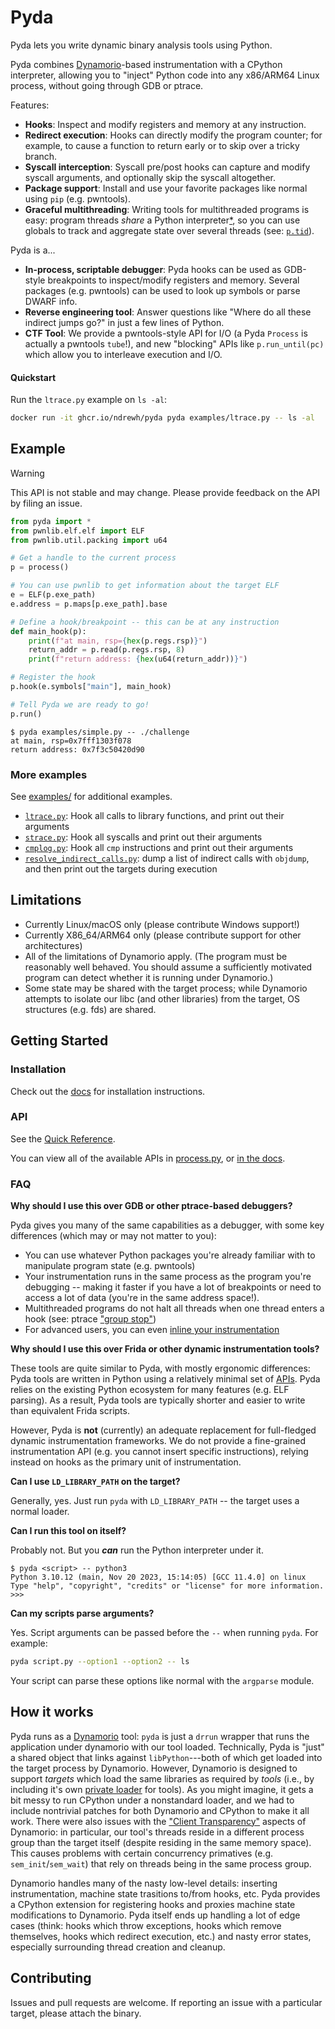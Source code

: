 Pyda
====

Pyda lets you write dynamic binary analysis tools using Python.

Pyda combines [Dynamorio](https://dynamorio.org)-based instrumentation with a CPython interpreter, allowing you to
"inject" Python code into any x86/ARM64 Linux process, without
going through GDB or ptrace.

Features:
- **Hooks**: Inspect and modify registers
and memory at any instruction.
- **Redirect execution**: Hooks can directly modify the program
counter; for example, to cause a function to return early or to
skip over a tricky branch.
- **Syscall interception**: Syscall pre/post hooks can capture and modify syscall
arguments, and optionally skip the syscall altogether.
- **Package support**: Install and use your favorite packages like
normal using `pip` (e.g. pwntools).
- **Graceful multithreading**: Writing tools for multithreaded programs is easy:
program threads *share* a Python interpreter[*](#multithreading), so you can use globals to
track and aggregate state over several threads (see: [`p.tid`](#api)).


Pyda is a...
- **In-process, scriptable debugger**: Pyda hooks can be used as GDB-style breakpoints
to inspect/modify registers and memory. Several packages (e.g. pwntools) can be used
to look up symbols or parse DWARF info.
- **Reverse engineering tool**: Answer questions like "Where do all these indirect jumps go?" in just a few lines of Python.
- **CTF Tool**: We provide a pwntools-style API for I/O (a Pyda `Process` is actually a pwntools `tube`!), and
new "blocking" APIs like `p.run_until(pc)` which allow you to interleave execution and I/O.

#### Quickstart

Run the `ltrace.py` example on `ls -al`:

```sh
docker run -it ghcr.io/ndrewh/pyda pyda examples/ltrace.py -- ls -al
```

## Example
> [!WARNING]
> This API is not stable and may change. Please provide
> feedback on the API by filing an issue.

```py
from pyda import *
from pwnlib.elf.elf import ELF
from pwnlib.util.packing import u64

# Get a handle to the current process
p = process()

# You can use pwnlib to get information about the target ELF
e = ELF(p.exe_path)
e.address = p.maps[p.exe_path].base

# Define a hook/breakpoint -- this can be at any instruction
def main_hook(p):
    print(f"at main, rsp={hex(p.regs.rsp)}")
    return_addr = p.read(p.regs.rsp, 8)
    print(f"return address: {hex(u64(return_addr))}")

# Register the hook
p.hook(e.symbols["main"], main_hook)

# Tell Pyda we are ready to go!
p.run()
```

```
$ pyda examples/simple.py -- ./challenge 
at main, rsp=0x7fff1303f078
return address: 0x7f3c50420d90
```


### More examples
See [examples/](examples/) for additional examples.

- [`ltrace.py`](examples/ltrace.py): Hook all calls to library functions, and print out their arguments
- [`strace.py`](examples/strace.py): Hook all syscalls and print out their arguments
- [`cmplog.py`](examples/cmplog.py): Hook all `cmp` instructions and print out their arguments
- [`resolve_indirect_calls.py`](examples/resolve_indirect_calls.py): dump a list of indirect calls with `objdump`, and then
print out the targets during execution


## Limitations
- Currently Linux/macOS only (please contribute Windows support!)
- Currently X86_64/ARM64 only (please contribute support for other architectures)
- All of the limitations of Dynamorio apply. (The program must be reasonably well behaved. You should assume a sufficiently motivated program can detect whether it is running under Dynamorio.)
- Some state may be shared with the target process; while Dynamorio
attempts to isolate our libc (and other libraries) from the target, OS structures (e.g. fds)
are shared.

## Getting Started

### Installation

Check out the [docs](https://ndrewh.github.io/pyda/getting-started/installation/) for installation instructions.

### API

See the [Quick Reference](https://ndrewh.github.io/pyda/quick-reference).

You can view all of the available APIs in [process.py](https://github.com/ndrewh/pyda/blob/master/lib/pyda/process.py), or [in the docs](https://ndrewh.github.io/pyda/api/process).

### FAQ

**Why should I use this over GDB or other ptrace-based debuggers?** 

Pyda gives you many of the same capabilities as a debugger, with some key differences (which may or may not matter to you):
- You can use whatever Python packages you're already familiar with to manipulate program state (e.g. pwntools)
- Your instrumentation runs in the same process as the program you're debugging -- making it faster if you have
a lot of breakpoints or need to access a lot of data (you're in the same address space!).
- Multithreaded programs do not halt all threads when one thread enters a hook (see: ptrace ["group stop"](https://man7.org/linux/man-pages/man2/ptrace.2.html))
- For advanced users, you can even [inline your instrumentation](https://ndrewh.github.io/pyda/advanced-usage/inline)

**Why should I use this over Frida or other dynamic instrumentation tools?**

These tools are quite similar to Pyda, with mostly ergonomic differences: Pyda tools
are written in Python using a relatively minimal set of [APIs](#api). Pyda relies on the existing Python ecosystem for many features (e.g. ELF parsing).
As a result, Pyda tools are typically shorter and easier to write than equivalent Frida scripts.

However, Pyda is **not** (currently) an adequate replacement for full-fledged dynamic instrumentation
frameworks. We do not provide a fine-grained instrumentation API (e.g.
you cannot insert specific instructions), relying instead on hooks
as the primary unit of instrumentation.

**Can I use `LD_LIBRARY_PATH` on the target?**

Generally, yes. Just
run `pyda` with `LD_LIBRARY_PATH` -- the target uses a normal loader.

**Can I run this tool on itself?**

Probably not. But you ***can*** run the Python interpreter under it.
```
$ pyda <script> -- python3
Python 3.10.12 (main, Nov 20 2023, 15:14:05) [GCC 11.4.0] on linux
Type "help", "copyright", "credits" or "license" for more information.
>>> 
```

**Can my scripts parse arguments?**

Yes. Script arguments can be passed before
the `--` when running `pyda`. For example:
```sh
pyda script.py --option1 --option2 -- ls
```

Your script can parse these options like normal
with the `argparse` module.

## How it works

Pyda runs as a [Dynamorio](https://dynamorio.org) tool: `pyda` is just a `drrun` wrapper that runs the application under dynamorio with our tool loaded. Technically,
Pyda is "just" a shared object that links against `libPython`---both of which get loaded into the target process by Dynamorio. However, Dynamorio is designed to support
_targets_ which load the same libraries as required by _tools_ (i.e., by including it's own [private loader](https://dynamorio.org/using.html) for tools).
As you might imagine, it gets a bit messy to run CPython under a nonstandard loader,
and we had to include nontrivial patches for both Dynamorio and CPython to make it all work.
There were also issues with the ["Client Transparency"](https://dynamorio.org/transparency.html)
aspects of Dynamorio: in particular, our tool's threads reside in a different process group than the target itself
(despite residing in the same memory space). This causes problems
with certain concurrency primatives (e.g. `sem_init`/`sem_wait`) that rely on threads being in the same process group.

Dynamorio handles many of the nasty low-level details: inserting instrumentation, machine state trasitions to/from hooks, etc. Pyda provides
a CPython extension for registering hooks and proxies machine state modifications to Dynamorio. Pyda itself ends up handling
a lot of edge cases (think: hooks which throw exceptions, hooks which remove themselves, hooks which redirect execution, etc.) and nasty error states,
especially surrounding thread creation and cleanup.

## Contributing

Issues and pull requests are welcome. If reporting an issue with a particular target, please attach the binary.

